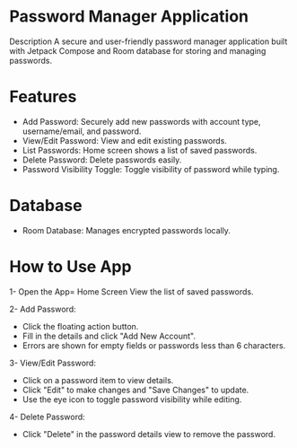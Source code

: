 # Password Manager Application

 Description
 A secure and user-friendly password manager application built with Jetpack Compose and Room database for storing and managing passwords.

# Features
* Add Password: Securely add new passwords with account type, username/email, and password.
* View/Edit Password: View and edit existing passwords.
* List Passwords: Home screen shows a list of saved passwords.
* Delete Password: Delete passwords easily.
* Password Visibility Toggle: Toggle visibility of password while typing.

# Database
  * Room Database: Manages encrypted passwords locally.

# How to Use App
1- Open the App= Home Screen View the list of saved passwords.

2- Add Password:
* Click the floating action button.
* Fill in the details and click "Add New Account".
* Errors are shown for empty fields or passwords less than 6 characters.
  
3- View/Edit Password:
* Click on a password item to view details.
* Click "Edit" to make changes and "Save Changes" to update.
* Use the eye icon to toggle password visibility while editing.
  
4- Delete Password:
* Click "Delete" in the password details view to remove the password.
